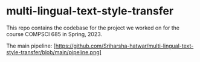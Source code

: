 # multi-lingual-text-style-transfer
This repo contains the codebase for the project we worked on for the course COMPSCI 685 in Spring, 2023. 

The main pipeline: 
[https://github.com/Sriharsha-hatwar/multi-lingual-text-style-transfer/blob/main/pipeline.png]

